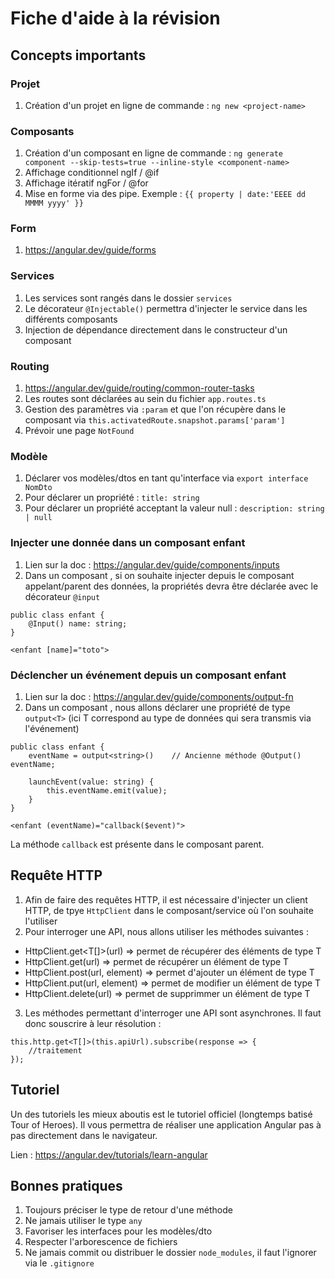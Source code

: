 # Fiche d'aide à la révision

## Concepts importants

### Projet

1. Création d'un projet en ligne de commande : `ng new <project-name>`

### Composants

1. Création d'un composant en ligne de commande : `ng generate component --skip-tests=true --inline-style <component-name>`
2. Affichage conditionnel ngIf / @if
3. Affichage itératif ngFor / @for
4. Mise en forme via des pipe. Exemple : `{{ property | date:'EEEE dd MMMM yyyy' }}`

### Form

1. https://angular.dev/guide/forms

### Services

1. Les services sont rangés dans le dossier `services`
2. Le décorateur `@Injectable()` permettra d'injecter le service dans les différents composants
3. Injection de dépendance directement dans le constructeur d'un composant

### Routing

1. https://angular.dev/guide/routing/common-router-tasks
2. Les routes sont déclarées au sein du fichier `app.routes.ts`
3. Gestion des paramètres via `:param` et que l'on récupère dans le composant via `this.activatedRoute.snapshot.params['param']`
4. Prévoir une page `NotFound`

### Modèle

1. Déclarer vos modèles/dtos en tant qu'interface via `export interface NomDto`
2. Pour déclarer un propriété : `title: string`
3. Pour déclarer un propriété acceptant la valeur null : `description: string | null`

### Injecter une donnée dans un composant enfant

1. Lien sur la doc : https://angular.dev/guide/components/inputs
2. Dans un composant <enfant> , si on souhaite injecter depuis le composant appelant/parent des données, la propriétés devra être déclarée avec le décorateur `@input`
```
public class enfant {
    @Input() name: string;
}
```

```
<enfant [name]="toto">
```

### Déclencher un événement depuis un composant enfant

1. Lien sur la doc : https://angular.dev/guide/components/output-fn
2. Dans un composant <enfant> , nous allons déclarer une propriété de type `output<T>` (ici T correspond au type de données qui sera transmis via l'événement)
```
public class enfant {
    eventName = output<string>()    // Ancienne méthode @Output() eventName;

    launchEvent(value: string) {
        this.eventName.emit(value);
    }
}
```

```
<enfant (eventName)="callback($event)">
```

La méthode `callback` est présente dans le composant parent.

## Requête HTTP

1. Afin de faire des requêtes HTTP, il est nécessaire d'injecter un client HTTP, de tpye `HttpClient` dans le composant/service où l'on souhaite l'utiliser
2. Pour interroger une API, nous allons utiliser les méthodes suivantes : 
 - HttpClient.get<T[]>(url) => permet de récupérer des éléments de type T
 - HttpClient.get<T>(url) => permet de récupérer un élément de type T
 - HttpClient.post<T>(url, element) => permet d'ajouter un élément de type T
 - HttpClient.put<T>(url, element) => permet de modifier un élément de type T
 - HttpClient.delete<T>(url) => permet de supprimmer un élément de type T
3. Les méthodes permettant d'interroger une API sont asynchrones. Il faut donc souscrire à leur résolution : 

```
this.http.get<T[]>(this.apiUrl).subscribe(response => {
    //traitement
});
```

## Tutoriel

Un des tutoriels les mieux aboutis est le tutoriel officiel (longtemps batisé Tour of Heroes). Il vous permettra de réaliser une application Angular pas à pas directement dans le navigateur.

Lien : https://angular.dev/tutorials/learn-angular

## Bonnes pratiques

1. Toujours préciser le type de retour d'une méthode
2. Ne jamais utiliser le type `any`
3. Favoriser les interfaces pour les modèles/dto
4. Respecter l'arborescence de fichiers
5. Ne jamais commit ou distribuer le dossier `node_modules`, il faut l'ignorer via le `.gitignore`
